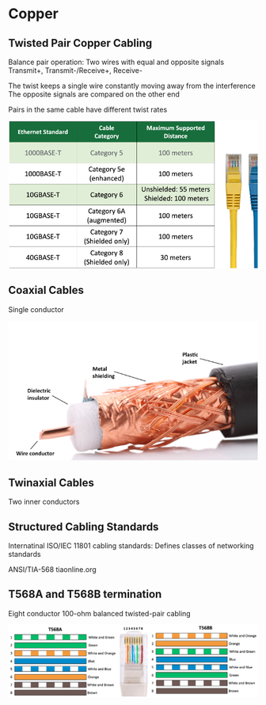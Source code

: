 # Copper

## Twisted Pair Copper Cabling

Balance pair operation:
Two wires with equal and opposite signals
Transmit+, Transmit-/Receive+, Receive-

The twist keeps a single wire constantly moving away from the interference
The opposite signals are compared on the other end

Pairs in the same cable have different twist rates

![Copper Cable Standards](https://raw.githubusercontent.com/jcooper94/jcooper94/main/knowledge%20base/network%2B/materials/images/copper_cable_standards.PNG)

## Coaxial Cables

Single conductor

![Coaxial](https://raw.githubusercontent.com/jcooper94/jcooper94/main/knowledge%20base/network%2B/materials/images/coaxial.PNG)

## Twinaxial Cables

Two inner conductors

## Structured Cabling Standards

Internatinal ISO/IEC 11801 cabling standards:
Defines classes of networking standards

ANSI/TIA-568
tiaonline.org


## T568A and T568B termination
Eight conductor 100-ohm balanced twisted-pair cabling

![T568A T568B](https://raw.githubusercontent.com/jcooper94/jcooper94/main/knowledge%20base/network%2B/materials/images/t568a_t568b.PNG)